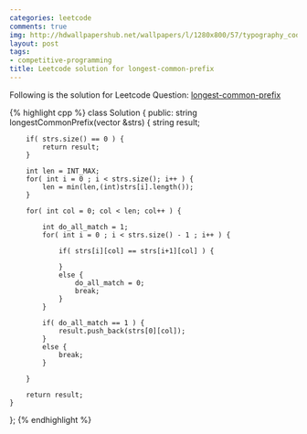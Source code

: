 ```yaml
---
categories: leetcode
comments: true
img: http://hdwallpapershub.net/wallpapers/l/1280x800/57/typography_code_javascript_black_background_programmer_syntax_1280x800_56614.jpg
layout: post
tags:
- competitive-programming
title: Leetcode solution for longest-common-prefix
---
```


Following is the solution for Leetcode Question: [longest-common-prefix](https://leetcode.com/problems/longest-common-prefix/)

{% highlight cpp %}
class Solution {
public:
    string longestCommonPrefix(vector<string> &strs) {
        string result;
        
        if( strs.size() == 0 ) {
            return result;
        }
        
        int len = INT_MAX;
        for( int i = 0 ; i < strs.size(); i++ ) {
            len = min(len,(int)strs[i].length());
        }
        
        for( int col = 0; col < len; col++ ) {
            
            int do_all_match = 1;
            for( int i = 0 ; i < strs.size() - 1 ; i++ ) {

                if( strs[i][col] == strs[i+1][col] ) {
                    
                }
                else {
                    do_all_match = 0;
                    break;
                }
            }
            
            if( do_all_match == 1 ) {
                result.push_back(strs[0][col]);
            }
            else {
                break;
            }
            
        }
        
        return result;
    }
};
{% endhighlight %}